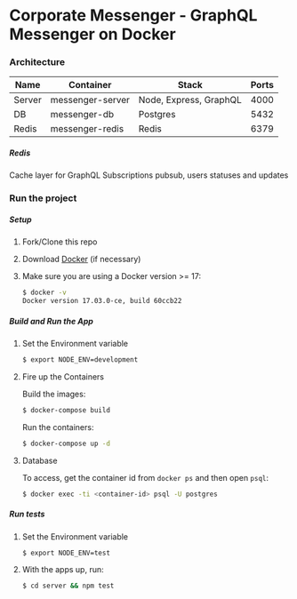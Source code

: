 # Corporate Messenger - GraphQL Messenger on Docker

### Architecture

| Name       | Container            | Stack                  | Ports |
|------------|----------------------|------------------------|-------|
| Server     | messenger-server     | Node, Express, GraphQL | 4000  |
| DB         | messenger-db         | Postgres               | 5432  |
| Redis      | messenger-redis      | Redis                  | 6379  |

##### Redis

Cache layer for GraphQL Subscriptions pubsub, users statuses and updates

### Run the project

##### Setup

1. Fork/Clone this repo

1. Download [Docker](https://docs.docker.com/docker-for-mac/install/) (if necessary)

1. Make sure you are using a Docker version >= 17:

    ```sh
    $ docker -v
    Docker version 17.03.0-ce, build 60ccb22
    ```

##### Build and Run the App

1. Set the Environment variable

    ```sh
    $ export NODE_ENV=development
    ```

1. Fire up the Containers

    Build the images:

    ```sh
    $ docker-compose build
    ```

    Run the containers:

    ```sh
    $ docker-compose up -d
    ```

1. Database

    To access, get the container id from `docker ps` and then open `psql`:

    ```sh
    $ docker exec -ti <container-id> psql -U postgres
    ```

##### Run tests

1. Set the Environment variable
    ```sh
    $ export NODE_ENV=test
    ```

1. With the apps up, run:

    ```sh
    $ cd server && npm test
    ```

